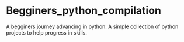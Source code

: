 # Begginers_python_compilation
A begginers journey advancing in python: A simple collection of python projects to help progress in skills.
